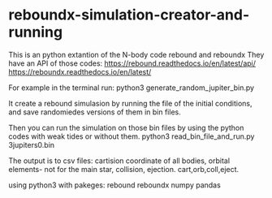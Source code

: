 # reboundx-simulation-creator-and-running

This is an python extantion of the N-body code rebound and reboundx
They have an API of those codes: https://rebound.readthedocs.io/en/latest/api/
https://reboundx.readthedocs.io/en/latest/

For example in the terminal run:
python3 generate_random_jupiter_bin.py

It create a rebound simulasion by running the file of the initial conditions, and save randomiedes versions of them in bin files.

Then you can run the simulation on those bin files by using the python codes with weak tides or without them.
python3 read_bin_file_and_run.py 3jupiters0.bin

The output is to csv files: cartision coordinate of all bodies, orbital elements- not for the main star, collision, ejection. cart,orb,coll,eject.

using python3 with pakeges: rebound reboundx numpy pandas
